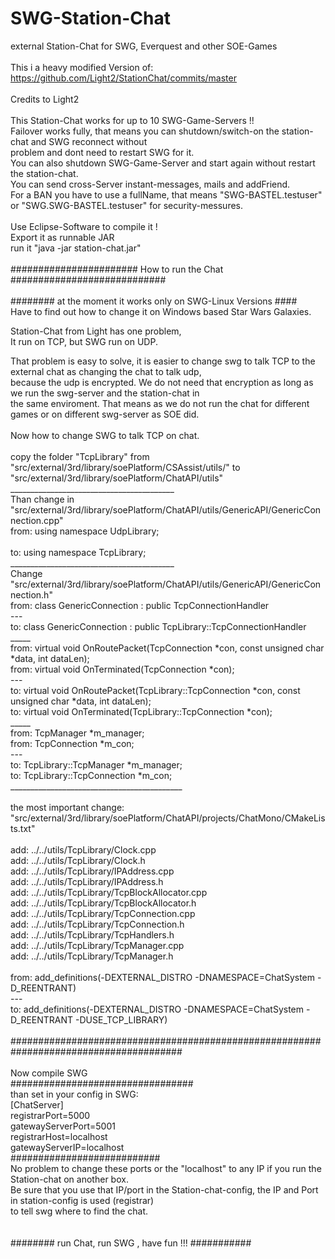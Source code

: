 # SWG-Station-Chat<br>
external Station-Chat for SWG, Everquest and other SOE-Games<br>
<br>
This i a heavy modified Version of:<br>
https://github.com/Light2/StationChat/commits/master<br>
<br>
Credits to Light2<br>
<br>
This Station-Chat works for up to 10 SWG-Game-Servers !!<br>
Failover works fully, that means you can shutdown/switch-on the station-chat and SWG reconnect without<br>
problem and dont need to restart SWG for it.<br>
You can also shutdown SWG-Game-Server and start again without restart the station-chat.<br>
You can send cross-Server instant-messages, mails and addFriend.<br>
For a BAN you have to use a fullName, that means "SWG-BASTEL.testuser" or "SWG.SWG-BASTEL.testuser" for security-messures.<br>
<br>
Use Eclipse-Software to compile it !<br>
Export it as runnable JAR<br>
run it "java -jar station-chat.jar"<br>
<br>
####################### How to run the Chat ############################<br>
<br>
######## at the moment it works only on SWG-Linux Versions ####<br>
Have to find out how to change it on Windows based Star Wars Galaxies.<br>

Station-Chat from Light has one problem,<br>
It run on TCP, but SWG run on UDP.<br>

That problem is easy to solve, it is easier to change swg to talk TCP to the external chat as changing the chat to talk udp,<br> because the udp is encrypted. We do not need that encryption as long as we run the swg-server and the station-chat in<br> the same enviroment. That means as we do not run the chat for different games or on different swg-server as SOE did.<br>
<br>
Now how to change SWG to talk TCP on chat.<br>
<br>
copy the folder "TcpLibrary" from "src/external/3rd/library/soePlatform/CSAssist/utils/" to<br>
"src/external/3rd/library/soePlatform/ChatAPI/utils"<br>
_________________________________________<br>
Than change in "src/external/3rd/library/soePlatform/ChatAPI/utils/GenericAPI/GenericConnection.cpp"<br>
 from: using namespace UdpLibrary;<br>
 <br>
 to: using namespace TcpLibrary;<br>
_________________________________________<br>
Change "src/external/3rd/library/soePlatform/ChatAPI/utils/GenericAPI/GenericConnection.h"<br>
from: class GenericConnection : public TcpConnectionHandler<br>
---<br>
to: class GenericConnection : public TcpLibrary::TcpConnectionHandler<br>
_____<br>
from: virtual void OnRoutePacket(TcpConnection *con, const unsigned char *data, int dataLen);<br>
from: virtual void OnTerminated(TcpConnection *con);<br>
---<br>
to: virtual void OnRoutePacket(TcpLibrary::TcpConnection *con, const unsigned char *data, int dataLen);<br>
to: virtual void OnTerminated(TcpLibrary::TcpConnection *con);<br>
_____<br>
from: TcpManager *m_manager;<br>
from: TcpConnection *m_con;<br>
---<br>
to: TcpLibrary::TcpManager *m_manager;<br>
to: TcpLibrary::TcpConnection *m_con;<br>
___________________________________________<br>
<br>
the most important change:<br>
"src/external/3rd/library/soePlatform/ChatAPI/projects/ChatMono/CMakeLists.txt"<br>
<br>
add: ../../utils/TcpLibrary/Clock.cpp<br>
add: ../../utils/TcpLibrary/Clock.h<br>
add: ../../utils/TcpLibrary/IPAddress.cpp<br>
add: ../../utils/TcpLibrary/IPAddress.h<br>
add: ../../utils/TcpLibrary/TcpBlockAllocator.cpp<br>
add: ../../utils/TcpLibrary/TcpBlockAllocator.h<br>
add: ../../utils/TcpLibrary/TcpConnection.cpp<br>
add: ../../utils/TcpLibrary/TcpConnection.h<br>
add: ../../utils/TcpLibrary/TcpHandlers.h<br>
add: ../../utils/TcpLibrary/TcpManager.cpp<br>
add: ../../utils/TcpLibrary/TcpManager.h<br>
<br>
from: add_definitions(-DEXTERNAL_DISTRO -DNAMESPACE=ChatSystem -D_REENTRANT)<br>
---<br>
to: add_definitions(-DEXTERNAL_DISTRO -DNAMESPACE=ChatSystem -D_REENTRANT -DUSE_TCP_LIBRARY)<br>
<br>
#######################################################################################<br>
<br>
Now compile SWG<br>
#################################<br>
than set in your config in SWG:<br>
[ChatServer]<br>
registrarPort=5000<br>
gatewayServerPort=5001<br>
registrarHost=localhost<br>
gatewayServerIP=localhost<br>
###########################<br>
No problem to change these ports or the "localhost" to any IP if you run the Station-chat on another box.<br>
Be sure that you use that IP/port in the Station-chat-config, the IP and Port in station-config is used (registrar)<br>
to tell swg where to find the chat.<br>
<br>
<br>
######## run Chat, run SWG , have fun !!! ########### <br>
